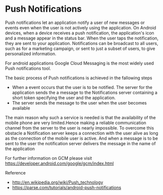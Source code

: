# **Push Notifications** #

Push notifications let an application notify a user of new messages or events even when the user is not actively using the application. On Android devices, when a device receives a push notification, the application's icon and a message appear in the status bar. When the user taps the notification, they are sent to your application. Notifications can be broadcast to all users, such as for a marketing campaign, or sent to just a subset of users, to give personalized information.

For android applications Google Cloud Messaging is the most widely used Push notifications tool.

The basic process of Push notifications is achieved in the fallowing steps

  * When a event occurs that the user is to be notified. The server for the application sends the a message to the Notifications server containing a short token specifying the user and the application.
  * The server sends the message to the user when the user becomes available

The main reason why such a service is needed is that the availability of the mobile phone are very limited.Hence making a reliable communication channel from the server to the user is nearly impossible. To overcome this obstacle a Notification server keeps a connection with the user alive as long as the connection of the mobile user is active. And when a message is to be sent to the user the notification server delivers the message in the name of the application

For further information on GCM please visit https://developer.android.com/google/gcm/index.html

Reference
  * http://en.wikipedia.org/wiki/Push_technology
  * https://parse.com/tutorials/android-push-notifications